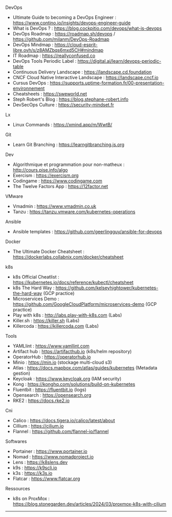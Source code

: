 DevOps
 - Ultimate Guide to becoming a DevOps Engineer : https://www.contino.io/insights/devops-engineer-guide
 - What is DevOps ? : https://blog.cockpitio.com/devops/what-is-devops
 - DevOps Roadmap : https://roadmap.sh/devops / https://github.com/milanm/DevOps-Roadmap
 - DevOps Mindmap : https://cloud-esprit-libre.ovh/s/z8AMZbqs6mxd5CH#mindmap
 - IT Roadmap : https://reallyconfused.co
 - DevOps Tools Periodic Label : https://digital.ai/learn/devops-periodic-table
 - Continuous Delivery Landscape : https://landscape.cd.foundation
 - CNCF Cloud Native Interactive Landscape : https://landscape.cncf.io
 - Cursus DevOps : https://supports.uptime-formation.fr/00-presentation-environnement
 - Cheatsheets : https://sweworld.net
 - Steph Robert's Blog : https://blog.stephane-robert.info
 - DevSecOps Culture : https://security-mindset.fr


Lx
 - Linux Commands : https://xmind.app/m/WwtB/

Git
 - Learn Git Branching : https://learngitbranching.js.org

Dev
 - Algorithmique et programmation pour non-matheux : http://cours.pise.info/algo
 - Exercism : https://exercism.org
 - Codingame : https://www.codingame.com
 - The Twelve Factors App : https://12factor.net

VMware
  - Vmadmin : https://www.vmadmin.co.uk
  - Tanzu : https://tanzu.vmware.com/kubernetes-operations

Ansible
 - Ansible templates : https://github.com/geerlingguy/ansible-for-devops
 
Docker
 - The Ultimate Docker Cheatsheet : https://dockerlabs.collabnix.com/docker/cheatsheet
 
k8s
 - k8s Official Cheatlist : https://kubernetes.io/docs/reference/kubectl/cheatsheet
 - k8s The Hard Way : https://github.com/kelseyhightower/kubernetes-the-hard-way (GCP practice)
 - Microservices Demo : https://github.com/GoogleCloudPlatform/microservices-demo (GCP practice)
 - Play with k8s : http://labs.play-with-k8s.com (Labs)
 - Killer.sh : https://killer.sh (Labs)
 - Killercoda : https://killercoda.com (Labs)
 
Tools
 - YAMLlint : https://www.yamllint.com
 - Artifact hub : https://artifacthub.io (k8s/helm repository)
 - OperatorHub : https://operatorhub.io
 - Minio : https://min.io (stockage multi-cloud s3)
 - Atlas : https://docs.mapbox.com/atlas/guides/kubernetes (Metadata gestion)
 - Keycloak : https://www.keycloak.org (IAM security)
 - Kong : https://konghq.com/solutions/build-on-kubernetes
 - Fluentbit : https://fluentbit.io (logs)
 - Opensearch : https://opensearch.org
 - RKE2 : https://docs.rke2.io

Cni
 - Calico : https://docs.tigera.io/calico/latest/about
 - Cillium : https://cilium.io
 - Flannel : https://github.com/flannel-io/flannel

 Softwares
  - Portainer : https://www.portainer.io
  - Nomad :  https://www.nomadproject.io
  - Lens : https://k8slens.dev
  - k9s : https://k9scli.io
  - k3s : https://k3s.io
  - Flatcar : https://www.flatcar.org

Ressources
  - k8s on ProxMox : https://blog.stonegarden.dev/articles/2024/03/proxmox-k8s-with-cilium

---
  

